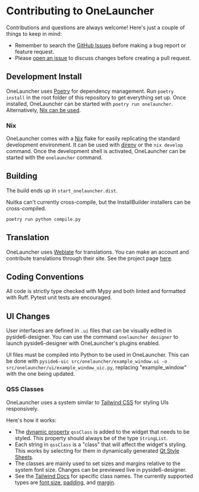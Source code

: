 # Contributing to OneLauncher

Contributions and questions are always welcome! Here's just a couple of things to keep in mind:

- Remember to search the [GitHub Issues](https://github.com/JuneStepp/OneLauncher/issues) before making a bug report or feature request.
- Please [open an issue](https://github.com/JuneStepp/OneLauncher/issues/new/choose) to discuss changes before creating a pull request.

## Development Install

OneLauncher uses [Poetry](https://python-poetry.org) for dependency management. Run `poetry install` in the root folder of this repository to get everything set up. Once installed, OneLauncher can be started with `poetry run onelauncher`. Alternatively, [Nix can be used](#nix).

### Nix

OneLauncher comes with a [Nix](https://nixos.org/) flake for easily replicating the standard development environment. It can be used with [direnv](https://github.com/direnv/direnv) or the `nix develop` command. Once the development shell is activated, OneLauncher can be started with the `onelauncher` command.

## Building

The build ends up in `start_onelauncher.dist`.

Nuitka can't currently cross-compile, but the InstallBuilder installers can be cross-compiled.

`poetry run python compile.py`

## Translation

OneLauncher uses [Weblate](weblate.org) for translations. You can make an account and contribute translations through their site. See the project page [here](https://hosted.weblate.org/projects/onelauncher/).

## Coding Conventions

All code is strictly type checked with Mypy and both linted and formatted with Ruff. Pytest unit tests are encouraged.

## UI Changes

User interfaces are defined in `.ui` files that can be visually edited in pyside6-designer. You can use the command `onelauncher designer` to launch pyside6-designer with OneLauncher's plugins enabled.

UI files must be compiled into Python to be used in OneLauncher. This can be done with `pyside6-uic src/onelauncher/example_window.ui -o src/onelauncher/ui/example_window_uic.py`, replacing "example_window" with the one being updated.

### QSS Classes

OneLauncher uses a system similar to [Tailwind CSS](https://tailwindcss.com/) for styling UIs responsively.

Here's how it works:

- The [dynamic property](https://doc.qt.io/qt-6/designer-widget-mode.html#dynamic-properties) `qssClass` is added to the widget that needs to be styled. This property should always be of the type `StringList`.
- Each string in `qssClass` is a "class" that will affect the widget's styling. This works by selecting for them in dynamically generated [Qt Style Sheets](https://doc.qt.io/qt-6/stylesheet.html).
- The classes are mainly used to set sizes and margins relative to the system font size. Changes can be previewed live in pyside6-designer.
- See the [Tailwind Docs](https://tailwindcss.com/docs/utility-first) for specific class names. The currently supported types are [font size](https://tailwindcss.com/docs/font-size), [padding](https://tailwindcss.com/docs/padding), and [margin](https://tailwindcss.com/docs/margin).
